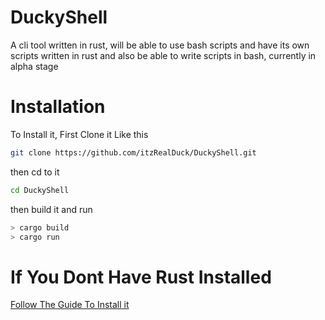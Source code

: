 # DuckyShell
A cli tool written in rust, will be able to use bash scripts and have its own scripts written in rust and also be able to write scripts in bash, currently in alpha stage

# Installation 
To Install it, First Clone it Like this

```bash
git clone https://github.com/itzRealDuck/DuckyShell.git
```

then cd to it 

```bash
cd DuckyShell
```
then build it and run 

```bash
> cargo build
> cargo run
```

# If You Dont Have Rust Installed
[Follow The Guide To Install it](https://www.rust-lang.org/learn/get-started)

